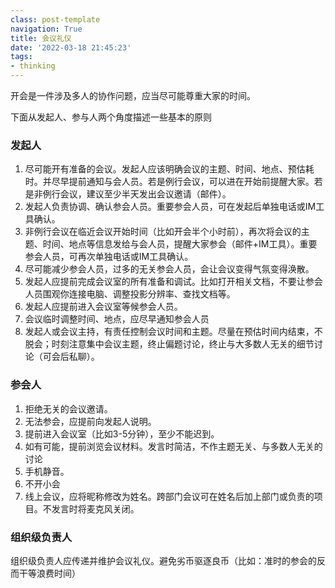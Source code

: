 ```yaml
---
class: post-template
navigation: True
title: 会议礼仪
date: '2022-03-18 21:45:23'
tags:
- thinking
---
```


开会是一件涉及多人的协作问题，应当尽可能尊重大家的时间。

<!--more-->

下面从发起人、参与人两个角度描述一些基本的原则

### 发起人

1. 尽可能开有准备的会议。发起人应该明确会议的主题、时间、地点、预估耗时。并尽早提前通知与会人员。若是例行会议，可以进在开始前提醒大家。若是非例行会议，建议至少半天发出会议邀请（邮件）。
2. 发起人负责协调、确认参会人员。重要参会人员，可在发起后单独电话或IM工具确认。
3. 非例行会议在临近会议开始时间（比如开会半个小时前），再次将会议的主题、时间、地点等信息发给与会人员，提醒大家参会（邮件+IM工具）。重要参会人员，可再次单独电话或IM工具确认。
4. 尽可能减少参会人员，过多的无关参会人员，会让会议变得气氛变得涣散。
5. 发起人应提前完成会议室的所有准备和调试。比如打开相关文档，不要让参会人员围观你连接电脑、调整投影分辨率、查找文档等。
6. 发起人应提前进入会议室等候参会人员。
7. 会议临时调整时间、地点，应尽早通知参会人员
8. 发起人或会议主持，有责任控制会议时间和主题。尽量在预估时间内结束，不脱会；时刻注意集中会议主题，终止偏题讨论，终止与大多数人无关的细节讨论（可会后私聊）。

### 参会人
1. 拒绝无关的会议邀请。
2. 无法参会，应提前向发起人说明。
3. 提前进入会议室（比如3-5分钟），至少不能迟到。
4. 如有可能，提前浏览会议材料。发言时简洁，不作主题无关、与多数人无关的讨论
5. 手机静音。
6. 不开小会
7. 线上会议，应将昵称修改为姓名。跨部门会议可在姓名后加上部门或负责的项目。不发言时将麦克风关闭。

### 组织级负责人
组织级负责人应传递并维护会议礼仪。避免劣币驱逐良币（比如：准时的参会的反而干等浪费时间）